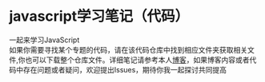 # javascript学习笔记（代码）
一起来学习JavaScript  
如果你需要寻找某个专题的代码，请在该代码仓库中找到相应文件夹获取相关文件,你也可以下载整个仓库文件。详细笔记请参考本人[博客](http://yangkro.gitee.io/blog/)，如果博客内容或者代码中存在问题或者疑问，欢迎提出Issues，期待你我一起探讨共同提高
